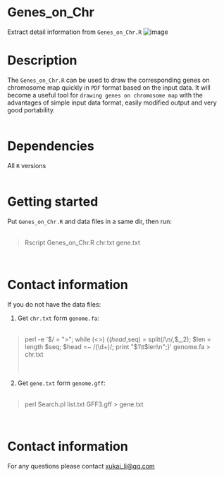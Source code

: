 # Genes_on_Chr
Extract detail information from `Genes_on_Chr.R`
![image](https://github.com/xukaili/Genes_on_Chr/blob/master/Genes_on_Chr_plot.png)

# Description
The `Genes_on_Chr.R` can be used to draw the corresponding genes on chromosome map quickly in `PDF` format based on the input data. It will become a useful tool for `drawing genes on chromosome map` with the advantages of simple input data format, easily modified output and very good portability.</br></br>

# Dependencies
All `R` versions</br></br>

# Getting started
Put `Genes_on_Chr.R` and data files in a same dir, then run:</br></br>
>  Rscript  Genes_on_Chr.R  chr.txt  gene.txt</br>
</br>

# Contact information
If you do not have the data files:</br>
1. Get `chr.txt` form `genome.fa`:</br></br>
>  perl -e '$/ = ">"; while (<>) {($head,$seq) = split(/\n/,$_,2); $len = length $seq; $head =~ /(\d+)/; print "$1\t$len\n";}'  genome.fa > chr.txt</br>
</br></br>

2. Get `gene.txt` form `genome.gff`:</br></br>
>  perl    Search.pl    list.txt    GFF3.gff    >    gene.txt</br>
</br>

# Contact information
For any questions please contact xukai_li@qq.com</br>
